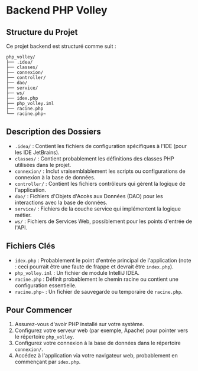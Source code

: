 # Backend PHP Volley

## Structure du Projet

Ce projet backend est structuré comme suit :

```
php_volley/
├── .idea/
├── classes/
├── connexion/
├── controller/
├── dao/
├── service/
├── ws/
├── idex.php
├── php_volley.iml
├── racine.php
└── racine.php~
```

## Description des Dossiers

- `.idea/` : Contient les fichiers de configuration spécifiques à l'IDE (pour les IDE JetBrains).
- `classes/` : Contient probablement les définitions des classes PHP utilisées dans le projet.
- `connexion/` : Inclut vraisemblablement les scripts ou configurations de connexion à la base de données.
- `controller/` : Contient les fichiers contrôleurs qui gèrent la logique de l'application.
- `dao/` : Fichiers d'Objets d'Accès aux Données (DAO) pour les interactions avec la base de données.
- `service/` : Fichiers de la couche service qui implémentent la logique métier.
- `ws/` : Fichiers de Services Web, possiblement pour les points d'entrée de l'API.

## Fichiers Clés

- `idex.php` : Probablement le point d'entrée principal de l'application (note : ceci pourrait être une faute de frappe et devrait être `index.php`).
- `php_volley.iml` : Un fichier de module IntelliJ IDEA.
- `racine.php` : Définit probablement le chemin racine ou contient une configuration essentielle.
- `racine.php~` : Un fichier de sauvegarde ou temporaire de `racine.php`.

## Pour Commencer

1. Assurez-vous d'avoir PHP installé sur votre système.
2. Configurez votre serveur web (par exemple, Apache) pour pointer vers le répertoire `php_volley`.
3. Configurez votre connexion à la base de données dans le répertoire `connexion/`.
4. Accédez à l'application via votre navigateur web, probablement en commençant par `idex.php`.
